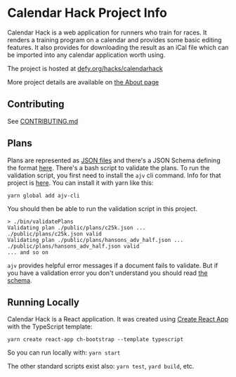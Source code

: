 # Calendar Hack Project Info

Calendar Hack is a web application for runners who train for races. It renders a training program on a calendar and provides some basic editing features. It also provides for downloading the result as an iCal file which can be imported into any calendar application worth using.

The project is hosted at [defy.org/hacks/calendarhack](https://www.defy.org/hacks/calendarhack)

More project details are available on [the About page](https://www.defy.org/hacks/calendarhack/about)

## Contributing
See [CONTRIBUTING.md](./CONTRIBUTING.md)

## Plans

Plans are represented as [JSON files](./public/plans/) and there's a JSON Schema defining the format [here](./public/schema/plan-schema.json). There's a bash script to validate the plans. To run the validation script, you first need to install the `ajv` cli command. Info for that project is [here](https://www.npmjs.com/package/ajv-cli). You can install it with yarn like this:
```
yarn global add ajv-cli
```
You should then be able to run the validation script in this project.
```
> ./bin/validatePlans
Validating plan ./public/plans/c25k.json ...
./public/plans/c25k.json valid
Validating plan ./public/plans/hansons_adv_half.json ...
./public/plans/hansons_adv_half.json valid
... and so on
```
`ajv` provides helpful error messages if a document fails to validate. But if you have a validation error you don't understand you should read [the schema](./public/schema/plan-schema.json).

## Running Locally

Calendar Hack is a React application. It was created using [Create React App](https://reactjs.org/docs/create-a-new-react-app.html#create-react-app) with the TypeScript template:
```
yarn create react-app ch-bootstrap --template typescript
```
So you can run locally with: `yarn start`

The other standard scripts exist also: `yarn test`, `yard build`, etc.
